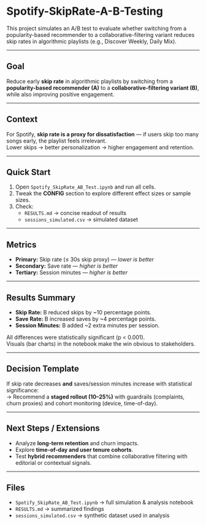 # Spotify-SkipRate-A-B-Testing
This project simulates an A/B test to evaluate whether switching from a popularity-based recommender to a collaborative-filtering variant reduces skip rates in algorithmic playlists (e.g., Discover Weekly, Daily Mix).

---

## Goal
Reduce early **skip rate** in algorithmic playlists by switching from a **popularity-based recommender (A)** to a **collaborative-filtering variant (B)**, while also improving positive engagement.

---

## Context
For Spotify, **skip rate is a proxy for dissatisfaction** — if users skip too many songs early, the playlist feels irrelevant.  
Lower skips → better personalization → higher engagement and retention.  

---

## Quick Start
1. Open `Spotify_SkipRate_AB_Test.ipynb` and run all cells.  
2. Tweak the **CONFIG** section to explore different effect sizes or sample sizes.  
3. Check:  
   - `RESULTS.md` → concise readout of results  
   - `sessions_simulated.csv` → simulated dataset  

---

## Metrics
- **Primary:** Skip rate (≤ 30s skip proxy) — *lower is better*  
- **Secondary:** Save rate — *higher is better*  
- **Tertiary:** Session minutes — *higher is better*  

---

## Results Summary
- **Skip Rate:** B reduced skips by ~10 percentage points.  
- **Save Rate:** B increased saves by ~4 percentage points.  
- **Session Minutes:** B added ~2 extra minutes per session.  

All differences were statistically significant (p < 0.001).  
Visuals (bar charts) in the notebook make the win obvious to stakeholders.

---

## Decision Template
If skip rate decreases **and** saves/session minutes increase with statistical significance:  
→ Recommend a **staged rollout (10–25%)** with guardrails (complaints, churn proxies) and cohort monitoring (device, time-of-day).  

---

## Next Steps / Extensions
- Analyze **long-term retention** and churn impacts.  
- Explore **time-of-day and user tenure cohorts**.  
- Test **hybrid recommenders** that combine collaborative filtering with editorial or contextual signals.  

---

## Files
- `Spotify_SkipRate_AB_Test.ipynb` → full simulation & analysis notebook  
- `RESULTS.md` → summarized findings  
- `sessions_simulated.csv` → synthetic dataset used in analysis  
